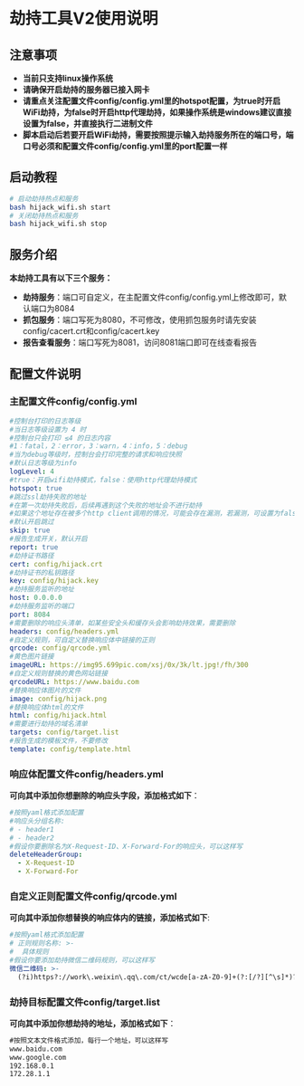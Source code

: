 # 劫持工具V2使用说明

## 注意事项

- **当前只支持linux操作系统**
- **请确保开启劫持的服务器已接入网卡**
- **请重点关注配置文件config/config.yml里的hotspot配置，为true时开启WiFi劫持，为false时开启http代理劫持，如果操作系统是windows建议直接设置为false，并直接执行二进制文件**
- **脚本启动后若要开启WiFi劫持，需要按照提示输入劫持服务所在的端口号，端口号必须和配置文件config/config.yml里的port配置一样**

## 启动教程

```bash
# 启动劫持热点和服务
bash hijack_wifi.sh start
# 关闭劫持热点和服务
bash hijack_wifi.sh stop
```

## 服务介绍

**本劫持工具有以下三个服务：**

- **劫持服务**：端口可自定义，在主配置文件config/config.yml上修改即可，默认端口为8084
- **抓包服务**：端口写死为8080，不可修改，使用抓包服务时请先安装config/cacert.crt和config/cacert.key
- **报告查看服务**：端口写死为8081，访问8081端口即可在线查看报告

## 配置文件说明

### 主配置文件config/config.yml

```yaml
#控制台打印的日志等级
#当日志等级设置为 4 时
#控制台只会打印 ≤4 的日志内容
#1：fatal，2：error，3：warn，4：info，5：debug
#当为debug等级时，控制台会打印完整的请求和响应快照
#默认日志等级为info
logLevel: 4
#true：开启wifi劫持模式，false：使用http代理劫持模式
hotspot: true
#跳过ssl劫持失败的地址
#在第一次劫持失败后，后续再遇到这个失败的地址会不进行劫持
#如果这个地址存在被多个http client调用的情况，可能会存在漏测，若漏测，可设置为false
#默认开启跳过
skip: true
#报告生成开关，默认开启
report: true
#劫持证书路径
cert: config/hijack.crt
#劫持证书的私钥路径
key: config/hijack.key
#劫持服务监听的地址
host: 0.0.0.0
#劫持服务监听的端口
port: 8084
#需要删除的响应头清单，如某些安全头和缓存头会影响劫持效果，需要删除
headers: config/headers.yml
#自定义规则，可自定义替换响应体中链接的正则
qrcode: config/qrcode.yml
#黄色图片链接
imageURL: https://img95.699pic.com/xsj/0x/3k/lt.jpg!/fh/300
#自定义规则替换的黄色网站链接
qrcodeURL: https://www.baidu.com
#替换响应体图片的文件
image: config/hijack.png
#替换响应体html的文件
html: config/hijack.html
#需要进行劫持的域名清单
targets: config/target.list
#报告生成的模板文件，不要修改
template: config/template.html
```

### 响应体配置文件config/headers.yml

**可向其中添加你想删除的响应头字段，添加格式如下**：

```yaml
#按照yaml格式添加配置
#响应头分组名称:
# - header1
# - header2
#假设你要删除名为X-Request-ID、X-Forward-For的响应头，可以这样写
deleteHeaderGroup:
  - X-Request-ID
  - X-Forward-For
```

### 自定义正则配置文件config/qrcode.yml

**可向其中添加你想替换的响应体内的链接，添加格式如下**:

```yaml
#按照yaml格式添加配置
# 正则规则名称: >-
#  具体规则
#假设你要添加劫持微信二维码规则，可以这样写
微信二维码: >-
  (?i)https?://work\.weixin\.qq\.com/ct/wcde[a-zA-Z0-9]+(?:[/?][^\s]*)?
```

### 劫持目标配置文件config/target.list

**可向其中添加你想劫持的地址，添加格式如下**：

```tex
#按照文本文件格式添加，每行一个地址，可以这样写
www.baidu.com
www.google.com
192.168.0.1
172.28.1.1
```

